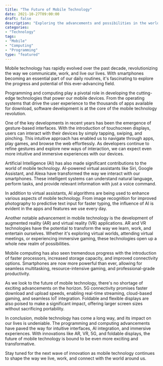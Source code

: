```yaml
---
title: "The Future of Mobile Technology"
date: 2021-10-27T09:00:00
draft: false
description: "Exploring the advancements and possibilities in the world of mobile technology."
categories: 
- "Technology"
tags: 
- "Mobile"
- "Computing"
- "Programming"
type: "featured"
---
```


Mobile technology has rapidly evolved over the past decade, revolutionizing the way we communicate, work, and live our lives. With smartphones becoming an essential part of our daily routines, it's fascinating to explore the progress and potential of this ever-advancing field.

Programming and computing play a pivotal role in developing the cutting-edge technologies that power our mobile devices. From the operating systems that drive the user experience to the thousands of apps available for download, software development is at the core of the mobile technology revolution.

One of the key developments in recent years has been the emergence of gesture-based interfaces. With the introduction of touchscreen displays, users can interact with their devices by simply tapping, swiping, and pinching. This intuitive approach has enabled us to navigate through apps, play games, and browse the web effortlessly. As developers continue to refine gestures and explore new ways of interaction, we can expect even more intuitive and immersive experiences with our devices.

Artificial Intelligence (AI) has also made significant contributions to the world of mobile technology. AI-powered virtual assistants like Siri, Google Assistant, and Alexa have transformed the way we interact with our smartphones. These intelligent systems can understand natural language, perform tasks, and provide relevant information with just a voice command.

In addition to virtual assistants, AI algorithms are being used to enhance various aspects of mobile technology. From image recognition for improved photography to predictive text input for faster typing, the influence of AI is evident in the apps and features we use every day.

Another notable advancement in mobile technology is the development of augmented reality (AR) and virtual reality (VR) applications. AR and VR technologies have the potential to transform the way we learn, work, and entertain ourselves. Whether it's exploring virtual worlds, attending virtual meetings, or experiencing immersive gaming, these technologies open up a whole new realm of possibilities.

Mobile computing has also seen tremendous progress with the introduction of faster processors, increased storage capacity, and improved connectivity options. Smartphones are now more powerful than ever, allowing for seamless multitasking, resource-intensive gaming, and professional-grade productivity.

As we look to the future of mobile technology, there's no shortage of exciting advancements on the horizon. 5G connectivity promises faster download and upload speeds, enabling real-time streaming, cloud-based gaming, and seamless IoT integration. Foldable and flexible displays are also poised to make a significant impact, offering larger screen sizes without sacrificing portability.

In conclusion, mobile technology has come a long way, and its impact on our lives is undeniable. The programming and computing advancements have paved the way for intuitive interfaces, AI integration, and immersive experiences. With innovations like AR, VR, 5G, and foldable displays, the future of mobile technology is bound to be even more exciting and transformative.

Stay tuned for the next wave of innovation as mobile technology continues to shape the way we live, work, and connect with the world around us.


